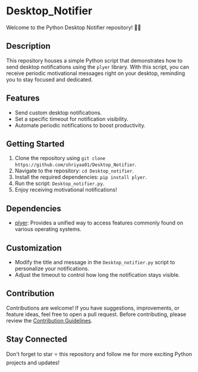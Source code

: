 # Desktop_Notifier

Welcome to the Python Desktop Notifier repository! 🔔🐍

## Description

This repository houses a simple Python script that demonstrates how to send desktop notifications using the `plyer` library. With this script, you can receive periodic motivational messages right on your desktop, reminding you to stay focused and dedicated.

## Features

- Send custom desktop notifications.
- Set a specific timeout for notification visibility.
- Automate periodic notifications to boost productivity.

## Getting Started

1. Clone the repository using `git clone https://github.com/shriyaa01/Desktop_Notifier`.
2. Navigate to the repository: `cd Desktop_notifier`.
3. Install the required dependencies: `pip install plyer`.
4. Run the script: `Desktop_notifier.py`.
5. Enjoy receiving motivational notifications!

## Dependencies

- [plyer](https://plyer.readthedocs.io/en/latest/): Provides a unified way to access features commonly found on various operating systems.

## Customization

- Modify the title and message in the `Desktop_notifier.py` script to personalize your notifications.
- Adjust the timeout to control how long the notification stays visible.

## Contribution

Contributions are welcome! If you have suggestions, improvements, or feature ideas, feel free to open a pull request. Before contributing, please review the [Contribution Guidelines](CONTRIBUTING.md).

## Stay Connected

Don't forget to star ⭐ this repository and follow me for more exciting Python projects and updates!
